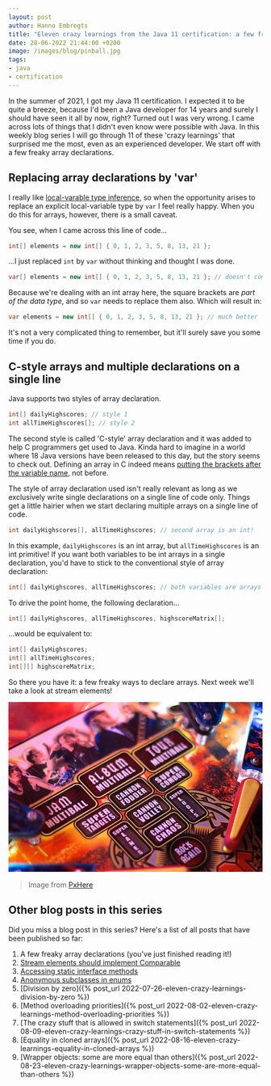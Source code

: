 ```yaml
---
layout: post
author: Hanno Embregts
title: "Eleven crazy learnings from the Java 11 certification: a few freaky array declarations (1/11)"
date: 28-06-2022 21:44:00 +0200
image: /images/blog/pinball.jpg
tags: 
- java
- certification
---
```


In the summer of 2021, I got my Java 11 certification. I expected it to be quite a breeze, because I'd been a Java developer for 14 years and surely I should have seen it all by now, right? Turned out I was very wrong. I came across lots of things that I didn't even know were possible with Java. In this weekly blog series I will go through 11 of these 'crazy learnings' that surprised me the most, even as an experienced developer. We start off with a few freaky array declarations.

## Replacing array declarations by 'var'

I really like [local-varable type inference](https://openjdk.org/jeps/286), so when the opportunity arises to replace an explicit local-variable type by `var` I feel really happy. 
When you do this for arrays, however, there is a small caveat.

You see, when I came across this line of code...

```java
int[] elements = new int[] { 0, 1, 2, 3, 5, 8, 13, 21 };
```

...I just replaced `int` by `var` without thinking and thought I was done.

```java
var[] elements = new int[] { 0, 1, 2, 3, 5, 8, 13, 21 }; // doesn't compile!
```

Because we're dealing with an int array here, the square brackets are *part of the data type*, and so `var` needs to replace them also. Which will result in:

```java
var elements = new int[] { 0, 1, 2, 3, 5, 8, 13, 21 }; // much better
```

It's not a very complicated thing to remember, but it'll surely save you some time if you do.

## C-style arrays and multiple declarations on a single line

Java supports two styles of array declaration.

```java
int[] dailyHighscores; // style 1
int allTimeHighscores[]; // style 2
```

The second style is called 'C-style' array declaration and it was added to help C programmers get used to Java. Kinda hard to imagine in a world where 18 Java versions have been released to this day, but the story seems to check out. Defining an array in C indeed means [putting the brackets after the variable name](https://www.w3schools.com/c/c_arrays.php), not before.

The style of array declaration used isn't really relevant as long as we exclusively write single declarations on a single line of code only. Things get a little hairier when we start declaring multiple arrays on a single line of code.

```java
int dailyHighscores[], allTimeHighscores; // second array is an int!
```

In this example, `dailyHighscores` is an int array, but `allTimeHighscores` is an int primitive!
If you want both variables to be int arrays in a single declaration, you'd have to stick to the conventional style of array declaration:

```java
int[] dailyHighscores, allTimeHighscores; // both variables are arrays now
```

To drive the point home, the following declaration...

```java
int[] dailyHighscores, allTimeHighscores, highscoreMatrix[];
```

...would be equivalent to:

```java
int[] dailyHighscores;
int[] allTimeHighscores;
int[][] highscoreMatrix;
```

So there you have it: a few freaky ways to declare arrays. Next week we'll take a look at stream elements!

![Pinball machine](/images/blog/pinball.jpg)
> Image from <a href="https://pxhere.com/nl/photo/201809">PxHere</a>

## Other blog posts in this series

Did you miss a blog post in this series? Here's a list of all posts that have been published so far:

1. A few freaky array declarations (you've just finished reading it!)
2. [Stream elements should implement Comparable](/2022/07/05/eleven-crazy-learnings-stream-elements-comparable.html)
3. [Accessing static interface methods](/2022/07/12/eleven-crazy-learnings-accessing-static-interface-methods.html)
4. [Anonymous subclasses in enums](/2022/07/19/eleven-crazy-learnings-anonymous-subclass-in-enum.html)
5. [Division by zero]({% post_url 2022-07-26-eleven-crazy-learnings-division-by-zero %})
6. [Method overloading priorities]({% post_url 2022-08-02-eleven-crazy-learnings-method-overloading-priorities %})
7. [The crazy stuff that is allowed in switch statements]({% post_url 2022-08-09-eleven-crazy-learnings-crazy-stuff-in-switch-statements %})
8. [Equality in cloned arrays]({% post_url 2022-08-16-eleven-crazy-learnings-equality-in-cloned-arrays %})
9. [Wrapper objects: some are more equal than others]({% post_url 2022-08-23-eleven-crazy-learnings-wrapper-objects-some-are-more-equal-than-others %})